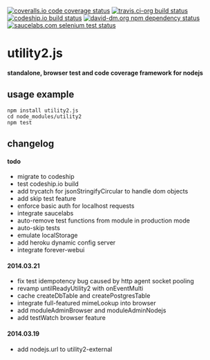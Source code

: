[![coveralls.io code coverage status](https://coveralls.io/repos/kaizhu256/utility2/badge.png?branch=test)](https://coveralls.io/r/kaizhu256/utility2?branch=test)
[![travis.ci-org build status](https://travis-ci.org/kaizhu256/utility2.png?branch=test)](https://travis-ci.org/kaizhu256/utility2?branch=test)
[![codeship.io build status](https://www.codeship.io/projects/6d1392c0-94e7-0131-971e-16be0a303db9/status?branch=test)](https://www.codeship.io/projects/16743?branch=test)
[![david-dm.org npm dependency status](https://david-dm.org/kaizhu256/utility2.png?branch=test)](https://david-dm.org/kaizhu256/utility2?branch=test)
[![saucelabs.com selenium test status](https://saucelabs.com/browser-matrix/utility2.svg)](https://saucelabs.com/u/utility2)
# utility2.js
#### standalone, browser test and code coverage framework for nodejs

## usage example
```
npm install utility2.js
cd node_modules/utility2
npm test
```

## changelog
#### todo
* migrate to codeship
* test codeship.io build
* add trycatch for jsonStringifyCircular to handle dom objects
* add skip test feature
* enforce basic auth for localhost requests
* integrate saucelabs
* auto-remove test functions from module in production mode
* auto-skip tests
* emulate localStorage
* add heroku dynamic config server
* integrate forever-webui

#### 2014.03.21
* fix test idempotency bug caused by http agent socket pooling
* revamp untilReadyUtility2 with onEventMulti
* cache createDbTable and createPostgresTable
* integrate full-featured mimeLookup into browser
* add moduleAdminBrowser and moduleAdminNodejs
* add testWatch browser feature

#### 2014.03.19
* add nodejs.url to utility2-external
